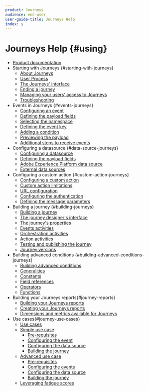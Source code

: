 ```yaml
---
product: Journeys
audience: end-user
user-guide-title: Journeys Help
index: y
---
```


# Journeys Help {#using}

+ [Product documentation](journeys-home.md)
+ Starting with Journeys {#starting-with-journeys}
  + [About Journeys](journeys/intro.md)
  + [User Process](journeys/using/aboutprocess.md)
  + [The Journeys' interface](journeys/using/aboutinterface.md)
  + [Ending a journey](journeys/using/usermanagement.md)
  + [Managing your users' access to Journeys](journeys/using/troubleshooting.md)
  + [Troubleshooting](journeys/using/troubleshooting.md)
+ Events in Journeys {#events-journeys}
  + [Configuring an event](journeys/event.md)
  + [Defining the payload fields](journeys/using/eventpayload.md)
  + [Selecting the namespace](journeys/using/eventnamespace.md)
  + [Defining the event key](journeys/using/eventkey.md)
  + [Adding a condition](journeys/using/eventcondition.md)
  + [Previewing the payload](journeys/using/eventpayloadpreview.md)
  + [Additional steps to receive events](journeys/using/eventsteps.md)
+ Configuring a datasource {#data-source-journeys}
  + [Configuring a datasource](journeys/ds.md)
  + [Defining the payload fields](journeys/dsfields.md)
  + [Adobe Experience Platform data source](journeys/using/dsplatform.md)
  + [External data sources](journeys/using/dsexternal.md)
+ Configuring a custom action {#custom-action-journeys}
  + [Configuring a custom action](journeys/using/custom.md)
  + [Custom action limitations](journeys/using/customlimitations.md)
  + [URL configuration](journeys/using/customurl.md)
  + [Configuring the authentication](journeys/using/customauthentication.md)
  + [Defining the message parameters](journeys/using/customparameters.md)
+ Building a journey {#building-journeys}
  + [Building a journey](journeys/journey.md)
  + [The journey designer's interface](journeys/journeyinterface.md)
  + [The journey's properties](journeys/using/journeyproperty.md)
  + [Events activities](journeys/using/journeyevent.md)
  + [Orchestration activities](journeys/using/journeyorchestration.md)
  + [Action activities](journeys/using/journeyaction.md)
  + [Testing and publishing the journey](journeys/using/journeypublication.md)
  + [Journey versions](journeys/using/journeyversions.md)
+ Building advanced conditions {#building-advanced-conditions-journeys}
  + [Building advanced conditions](journeys/expressionadvanced.md)
  + [Generalities](journeys/using/expressiongeneralities.md)
  + [Constants](journeys/using/expressionconstants.md)
  + [Field references](journeys/using/expressionconstants.md)
  + [Operators](journeys/using/expressionoperators.md)
  + [Functions](journeys/using/expressionfunctions.md)
+ Building your Journeys reports{#journey-reports}
  + [Building your Journeys reports](journeys/using/reporting.md)
  + [Creating your Journeys reports](journeys/using/reportingcreating.md)
  + [Dimensions and metrics available for Journeys](journeys/using/reportingdimensions.md)
+ Use cases{#journey-use-cases}
  + [Use cases](journeys/using/use-cases.md)
  + [Simple use case](journeys/using/uc1.md)
    + [Pre-requisites](journeys/using/uc1prereq.md)
    + [Configuring the event](journeys/using/uc1event.md)
    + [Configuring the data source](journeys/using/uc1ds.md)
    + [Building the journey](journeys/using/uc1journey.md)
  + [Advanced use case](journeys/using/uc2.md)
    + [Pre-requisites](journeys/using/uc2prereq.md)
    + [Configuring the events](journeys/using/uc2event.md)
    + [Configuring the data source](journeys/using/uc2ds.md)
    + [Building the journey](journeys/using/uc2journey.md)
  + [Leveraging fatigue scores](journeys/using/uc3.md)
  